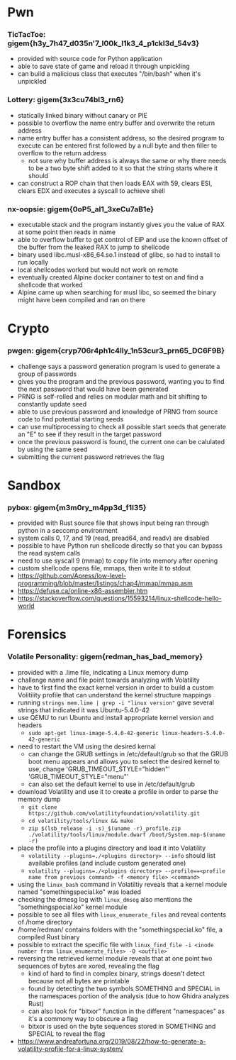 # Pwn

### TicTacToe: gigem{h3y_7h47_d035n'7_l00k_l1k3_4_p1ckl3d_54v3}
- provided with source code for Python application
- able to save state of game and reload it through unpickling
- can build a malicious class that executes "/bin/bash" when it's unpickled

### Lottery: gigem{3x3cu74bl3_rn6}
- statically linked binary without canary or PIE
- possible to overflow the name entry buffer and overwrite the return address
- name entry buffer has a consistent address, so the desired program to execute can be entered first followed by a null byte and then filler to overflow to the return address
    - not sure why buffer address is always the same or why there needs to be a two byte shift added to it so that the string starts where it should
- can construct a ROP chain that then loads EAX with 59, clears ESI, clears EDX and executes a syscall to achieve shell

### nx-oopsie: gigem{0oP5_al1_3xeCu7aB1e}
- executable stack and the program instantly gives you the value of RAX at some point then reads in name
- able to overflow buffer to get control of EIP and use the known offset of the buffer from the leaked RAX to jump to shellcode
- binary used libc.musl-x86_64.so.1 instead of glibc, so had to install to run locally
- local shellcodes worked but would not work on remote
- eventually created Alpine docker container to test on and find a shellcode that worked
- Alpine came up when searching for musl libc, so seemed the binary might have been compiled and ran on there


# Crypto

### pwgen: gigem{cryp706r4ph1c4lly_1n53cur3_prn65_DC6F9B}
- challenge says a password generation program is used to generate a group of passwords
- gives you the program and the previous password, wanting you to find the next password that would have been generated
- PRNG is self-rolled and relies on modular math and bit shifting to constantly update seed
- able to use previous password and knowledge of PRNG from source code to find potential starting seeds
- can use multiprocessing to check all possible start seeds that generate an "E" to see if they result in the target password
- once the previous password is found, the current one can be calulated by using the same seed
- submitting the current password retrieves the flag


# Sandbox

### pybox: gigem{m3m0ry_m4pp3d_f1l35}
- provided with Rust source file that shows input being ran through python in a seccomp environment
- system calls 0, 17, and 19 (read, pread64, and readv) are disabled
- possible to have Python run shellcode directly so that you can bypass the read system calls
- need to use syscall 9 (mmap) to copy file into memory after opening
- custom shellcode opens file, mmaps, then write it to stdout
- https://github.com/Apress/low-level-programming/blob/master/listings/chap4/mmap/mmap.asm
- https://defuse.ca/online-x86-assembler.htm
- https://stackoverflow.com/questions/15593214/linux-shellcode-hello-world


# Forensics

### Volatile Personality: gigem{redman_has_bad_memory}
- provided with a .lime file, indicating a Linux memory dump
- challenge name and file point towards analyzing with Volatility
- have to first find the exact kernel version in order to build a custom Volitility profile that can understand the kernel structure mappings
- running `strings mem.lime | grep -i "linux version"` gave several strings that indicated it was Ubuntu-5.4.0-42
- use QEMU to run Ubuntu and install appropriate kernel version and headers
    - `sudo apt-get linux-image-5.4.0-42-generic linux-headers-5.4.0-42-generic`
- need to restart the VM using the desired kernal
    - can change the GRUB settings in /etc/default/grub so that the GRUB boot menu appears and allows you to select the desired kernel to use, change 'GRUB_TIMEOUT_STYLE="hidden"' 'GRUB_TIMEOUT_STYLE="menu"'
	- can also set the default kernel to use in /etc/default/grub
- download Volatility and use it to create a profile in order to parse the memory dump
    - `git clone https://github.com/volatilityfoundation/volatility.git`
    - `cd volatility/tools/linux && make`
    - `zip $(lsb_release -i -s)_$(uname -r)_profile.zip ./volatility/tools/linux/module.dwarf /boot/System.map-$(uname -r)`
- place the profile into a plugins directory and load it into Volatility
    - `volatility --plugins=./<plugins directory> --info` should list available profiles (and include custom generated one)
    - `volatility --plugins=./<plugins directory> --profile==<profile name from previous command> -f <memory file> <command>`
- using the `linux_bash` command in Volatiltiy reveals that a kernel module named "somethingspecial.ko" was loaded
- checking the dmesg log with `linux_dmseg` also mentions the "somethingspecial.ko" kernel module
- possible to see all files with `linux_enumerate_files` and reveal contents of /home directory
- /home/redman/ contains folders with the "somethingspecial.ko" file, a compiled Rust binary
- possible to extract the specific file with `linux_find_file -i <inode number from linux_enumerate_files> -O <outfile>`
- reversing the retrieved kernel module reveals that at one point two sequences of bytes are xored, revealing the flag
    - kind of hard to find in complex binary, strings doesn't detect because not all bytes are printable
    - found by detecting the two symbols SOMETHING and SPECIAL in the namespaces portion of the analysis (due to how Ghidra analyzes Rust)
    - can also look for "bitxor" function in the different "namespaces" as it's a commony way to obscure a flag
    - bitxor is used on the byte sequences stored in SOMETHING and SPECIAL to reveal the flag
- https://www.andreafortuna.org/2019/08/22/how-to-generate-a-volatility-profile-for-a-linux-system/
